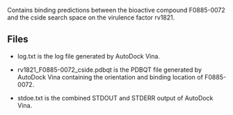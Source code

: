 Contains binding predictions between the bioactive compound F0885-0072 and the cside search space on the virulence factor rv1821.

## Files

- log.txt is the log file generated by AutoDock Vina.

- rv1821_F0885-0072_cside.pdbqt is the PDBQT file generated by AutoDock Vina containing the orientation and binding location of F0885-0072.

- stdoe.txt is the combined STDOUT and STDERR output of AutoDock Vina.


